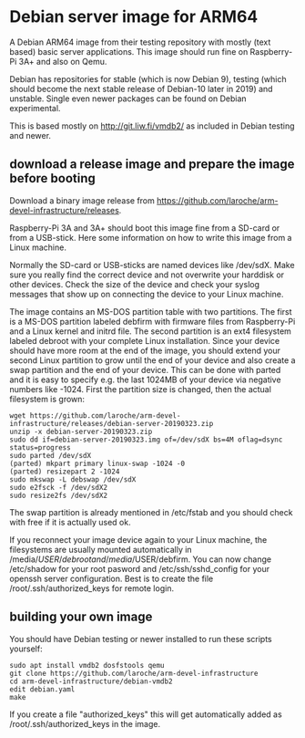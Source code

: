 # Debian server image for ARM64

A Debian ARM64 image from their testing repository with mostly (text based)
basic server applications. This image should run fine on Raspberry-Pi 3A+
and also on Qemu.

Debian has repositories for stable (which is now Debian 9), testing (which
should become the next stable release of Debian-10 later in 2019) and unstable.
Single even newer packages can be found on Debian experimental.

This is based mostly on http://git.liw.fi/vmdb2/ as included in Debian testing and newer.


## download a release image and prepare the image before booting

Download a binary image release from
https://github.com/laroche/arm-devel-infrastructure/releases.

Raspberry-Pi 3A and 3A+ should boot this image fine from a SD-card or from
a USB-stick. Here some information on how to write this image from a Linux
machine.

Normally the SD-card or USB-sticks are named devices like /dev/sdX. Make sure
you really find the correct device and not overwrite your harddisk or other
devices. Check the size of the device and check your syslog messages that show
up on connecting the device to your Linux machine.

The image contains an MS-DOS partition table with two partitions. The first
is a MS-DOS partition labeled debfirm with firmware files from Raspberry-Pi
and a Linux kernel and initrd file. The second partition is an ext4 filesystem
labeled debroot with your complete Linux installation.
Since your device should have more room at the end of the image, you should
extend your second Linux partition to grow until the end of your device and
also create a swap partition and the end of your device. This can be done
with parted and it is easy to specify e.g. the last 1024MB of your device
via negative numbers like -1024. First the partition size is changed, then
the actual filesystem is grown:

```shell
wget https://github.com/laroche/arm-devel-infrastructure/releases/debian-server-20190323.zip
unzip -x debian-server-20190323.zip
sudo dd if=debian-server-20190323.img of=/dev/sdX bs=4M oflag=dsync status=progress
sudo parted /dev/sdX
(parted) mkpart primary linux-swap -1024 -0
(parted) resizepart 2 -1024
sudo mkswap -L debswap /dev/sdX
sudo e2fsck -f /dev/sdX2
sudo resize2fs /dev/sdX2
```

The swap partition is already mentioned in /etc/fstab and you should check with free
if it is actually used ok.

If you reconnect your image device again to your Linux machine, the
filesystems are usually mounted automatically in /media/$USER/debroot
and /media/$USER/debfirm.
You can now change /etc/shadow for your root pasword and /etc/ssh/sshd_config
for your openssh server configuration.
Best is to create the file /root/.ssh/authorized_keys for remote login.


## building your own image

You should have Debian testing or newer installed to run these scripts
yourself:

```shell
sudo apt install vmdb2 dosfstools qemu
git clone https://github.com/laroche/arm-devel-infrastructure
cd arm-devel-infrastructure/debian-vmdb2
edit debian.yaml
make
```

If you create a file "authorized_keys" this will get automatically added as
/root/.ssh/authorized_keys in the image.


